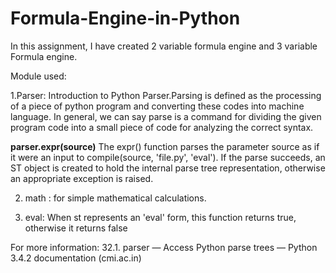# Formula-Engine-in-Python

In this assignment, I have created 2 variable formula engine and 3 variable Formula engine.

Module used:

1.Parser:
Introduction to Python Parser.Parsing is defined as the processing of a piece of python program and converting these codes into machine language. In general, we can say parse is a command for dividing the given program code into a small piece of code for analyzing the correct syntax.

**parser.expr(source)** The expr() function parses the parameter source as if it were an input to compile(source, 'file.py', 'eval'). If the parse succeeds, an ST object is created to hold the internal parse tree representation, otherwise an appropriate exception is raised.

2. math : for simple mathematical calculations.

3. eval: When st represents an 'eval' form, this function returns true, otherwise it returns false


For more information: 32.1. parser — Access Python parse trees — Python 3.4.2 documentation (cmi.ac.in)

